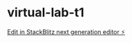 # virtual-lab-t1

[Edit in StackBlitz next generation editor ⚡️](https://stackblitz.com/~/github.com/Slavik2475/virtual-lab-t1)